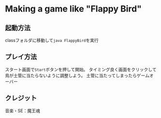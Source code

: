 # Making a game like "Flappy Bird"

## 起動方法
classフォルダに移動して`java FlappyBird`を実行

## プレイ方法
スタート画面で`Start`ボタンを押して開始。
タイミング良く画面をクリックして鳥が土管に当たらないように調整しよう。
土管に当たってしまったらゲームオーバー

## クレジット
音楽・SE：魔王魂
